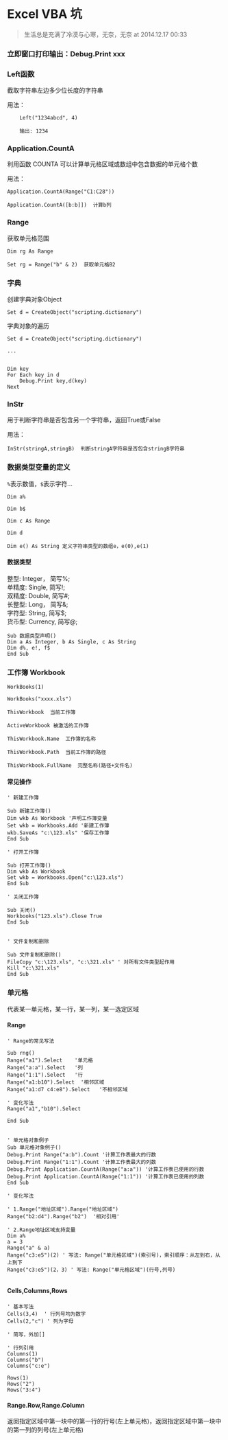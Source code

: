 # Excel VBA 坑

> 生活总是充满了冷漠与心寒，无奈，无奈 at 2014.12.17 00:33  

### 立即窗口打印输出：Debug.Print xxx

### Left函数

截取字符串左边多少位长度的字符串  

用法：  

``` vba
	Left("1234abcd", 4)

	输出: 1234
```

###  Application.CountA

利用函数 COUNTA 可以计算单元格区域或数组中包含数据的单元格个数  

用法： 

``` vba
Application.CountA(Range("C1:C28"))  

Application.CountA([b:b]])  计算b列
```

### Range

获取单元格范围

``` vba
Dim rg As Range  

Set rg = Range("b" & 2)  获取单元格B2

```

### 字典

创建字典对象Object

``` vba
Set d = CreateObject("scripting.dictionary")  
```

字典对象的遍历

``` vba
Set d = CreateObject("scripting.dictionary")  

...  


Dim key
For Each key in d
	Debug.Print key,d(key)
Next
```

### InStr

用于判断字符串是否包含另一个字符串，返回True或False

用法：  

``` vba
InStr(stringA,stringB)  判断stringA字符串是否包含stringB字符串
```

### 数据类型变量的定义

`%`表示数值，`$`表示字符...

``` vba
Dim a%  

Dim b$  

Dim c As Range  

Dim d  

Dim e() As String 定义字符串类型的数组e，e(0),e(1)
```

#### 数据类型

整型:   Integer， 简写%;  
单精度: Single,   简写!;  
双精度: Double,   简写#;  
长整型: Long，    简写&;  
字符型: String,   简写$;   
货币型: Currency, 简写@;  

``` vba
Sub 数据类型声明()
Dim a As Integer, b As Single, c As String
Dim d%, e!, f$ 
End Sub
```

### 工作簿 Workbook

``` vba
WorkBooks(1)  

WorkBooks("xxxx.xls")  

ThisWorkbook  当前工作簿  

ActiveWorkbook 被激活的工作簿  

ThisWorkbook.Name  工作簿的名称   

ThisWorkbook.Path  当前工作簿的路径  

ThisWorkbook.FullName  完整名称(路径+文件名)   

```

#### 常见操作

``` vba
' 新建工作簿

Sub 新建工作簿()
Dim wkb As Workbook '声明工作簿变量
Set wkb = Workbooks.Add '新建工作簿
wkb.SaveAs "c:\123.xls" '保存工作簿
End Sub

' 打开工作簿

Sub 打开工作簿()
Dim wkb As Workbook
Set wkb = Workbooks.Open("c:\123.xls")
End Sub

' 关闭工作簿

Sub 关闭()
Workbooks("123.xls").Close True
End Sub


' 文件复制和删除

Sub 文件复制和删除()
FileCopy "c:\123.xls", "c:\321.xls" ' 对所有文件类型起作用
Kill "c:\321.xls"
End Sub

```

### 单元格

代表某一单元格，某一行，某一列，某一选定区域

#### Range

``` vba
' Range的常见写法

Sub rng()
Range("a1").Select    '单元格
Range("a:a").Select   '列
Range("1:1").Select   '行
Range("a1:b10").Select  '相邻区域
Range("a1:d7 c4:e8").Select   '不相邻区域

' 变化写法
Range("a1","b10").Select

End Sub


' 单元格对象例子
Sub 单元格对象例子()
Debug.Print Range("a:b").Count '计算工作表最大的行数
Debug.Print Range("1:1").Count '计算工作表最大的列数
Debug.Print Application.CountA(Range("a:a")) '计算工作表已使用的行数
Debug.Print Application.CountA(Range("1:1")) '计算工作表已使用的列数
End Sub

' 变化写法

' 1.Range("地址区域").Range("地址区域")
Range("b2:d4").Range("b2")  '相对引用'

' 2.Range地址区域支持变量
Dim a%
a = 3
Range("a" & a)
Range("c3:e5")(2) ' 写法: Range("单元格区域")(索引号)，索引顺序：从左到右，从上到下
Range("c3:e5")(2，3) ' 写法: Range("单元格区域")(行号,列号)


```

#### Cells,Columns,Rows

``` vba
' 基本写法
Cells(3,4)  ' 行列号均为数字
Cells(2,"c") ' 列为字母

' 简写，外加[]

' 行列引用
Columns(1)
Columns("b")
Columns("c:e")

Rows(1)
Rows("2")
Rows("3:4")

```

#### Range.Row,Range.Column

返回指定区域中第一块中的第一行的行号(左上单元格)，返回指定区域中第一块中的第一列的列号(左上单元格)

